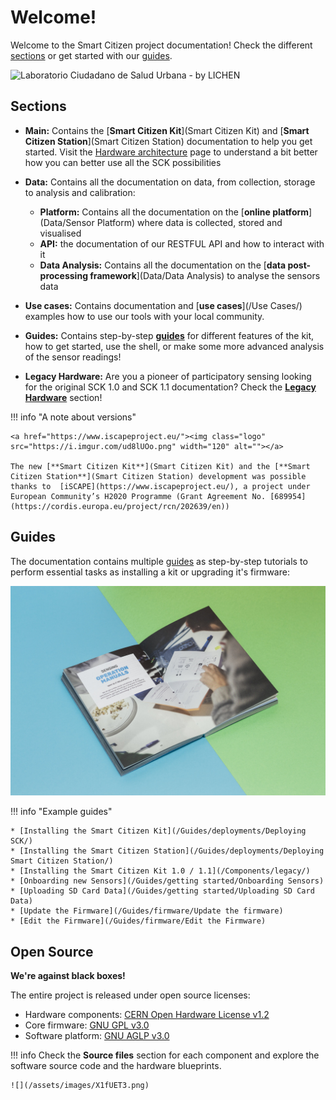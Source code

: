 Welcome!
========

Welcome to the Smart Citizen project documentation! Check the different [sections](#sections) or get started with our [guides](#guides).

<img src="https://live.staticflickr.com/65535/52716091733_8512429e01_k.jpg" alt="Laboratorio Ciudadano de Salud Urbana - by LICHEN">

## Sections

* **Main:** Contains the [**Smart Citizen Kit**](Smart Citizen Kit) and [**Smart Citizen Station**](Smart Citizen Station) documentation to help you get started. Visit the [Hardware architecture](/Components/) page to understand a bit better how you can better use all the SCK possibilities

* **Data:** Contains all the documentation on data, from collection, storage to analysis and calibration:
    * **Platform:** Contains all the documentation on the [**online platform**](Data/Sensor Platform) where data is collected, stored and visualised
    * **API:** the documentation of our RESTFUL API and how to interact with it
    * **Data Analysis:** Contains all the documentation on the [**data post-processing framework**](Data/Data Analysis) to analyse the sensors data

* **Use cases:** Contains documentation and [**use cases**](/Use Cases/) examples how to use our tools with your local community.

* **Guides:** Contains step-by-step [**guides**](/Guides/) for different features of the kit, how to get started, use the shell, or make some more advanced analysis of the sensor readings!

* **Legacy Hardware:** Are you a pioneer of participatory sensing looking for the original SCK 1.0 and SCK 1.1 documentation? Check the [**Legacy Hardware**](/Components/legacy/) section!

!!! info "A note about versions"

    <a href="https://www.iscapeproject.eu/"><img class="logo" src="https://i.imgur.com/ud8lUOo.png" width="120" alt=""></a>

    The new [**Smart Citizen Kit**](Smart Citizen Kit) and the [**Smart Citizen Station**](Smart Citizen Station) development was possible thanks to  [iSCAPE](https://www.iscapeproject.eu/), a project under European Community’s H2020 Programme (Grant Agreement No. [689954](https://cordis.europa.eu/project/rcn/202639/en))

## Guides

The documentation contains multiple [guides](/Guides/) as step-by-step tutorials to perform essential tasks as installing a kit or upgrading it's firmware:

![](/assets/images/feS0bZ8.jpg)

!!! info "Example guides"

    * [Installing the Smart Citizen Kit](/Guides/deployments/Deploying SCK/)
    * [Installing the Smart Citizen Station](/Guides/deployments/Deploying Smart Citizen Station/)
    * [Installing the Smart Citizen Kit 1.0 / 1.1](/Components/legacy/)
    * [Onboarding new Sensors](/Guides/getting started/Onboarding Sensors)
    * [Uploading SD Card Data](/Guides/getting started/Uploading SD Card Data)
    * [Update the Firmware](/Guides/firmware/Update the firmware)
    * [Edit the Firmware](/Guides/firmware/Edit the Firmware)

## Open Source

**We're against black boxes!**

The entire project is released under open source licenses: 

* Hardware components: [CERN Open Hardware License v1.2](https://www.ohwr.org/licenses/cern-ohl/license_versions/v1.2)
* Core firmware: [GNU GPL v3.0](https://www.gnu.org/licenses/gpl-3.0.en.html)
* Software platform: [GNU AGLP v3.0](https://www.gnu.org/licenses/agpl-3.0.en.html)

!!! info
    Check the **Source files** section for each component and explore the software source code and the hardware blueprints.

    ![](/assets/images/X1fUET3.png)
